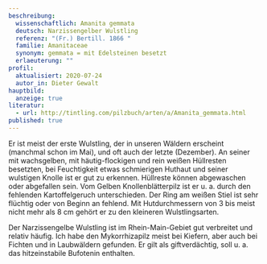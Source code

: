 ```yaml
---
beschreibung:
  wissenschaftlich: Amanita gemmata
  deutsch: Narzissengelber Wulstling
  referenz: "(Fr.) Bertill. 1866 "
  familie: Amanitaceae
  synonym: gemmata = mit Edelsteinen besetzt
  erlaeuterung: ""
profil:
  aktualisiert: 2020-07-24
  autor_in: Dieter Gewalt
hauptbild:
  anzeige: true
literatur:
  - url: http://tintling.com/pilzbuch/arten/a/Amanita_gemmata.html
published: true
---
```

Er ist meist der erste Wulstling, der in unseren Wäldern erscheint (manchmal schon im Mai), und oft auch der letzte (Dezember). An seiner mit wachsgelben, mit häutig-flockigen und rein weißen Hüllresten besetzten, bei Feuchtigkeit etwas schmierigen Huthaut und seiner wulstigen Knolle ist er gut zu erkennen. Hüllreste können abgewaschen oder abgefallen sein. Vom Gelben Knollenblätterpilz ist er u. a. durch den fehlenden Kartoffelgeruch unterschieden. Der Ring am weißen Stiel ist sehr flüchtig oder von Beginn an fehlend. Mit Hutdurchmessern von 3 bis meist nicht mehr als 8 cm gehört er zu den kleineren Wulstlingsarten.

Der Narzissengelbe Wulstling ist im Rhein-Main-Gebiet gut verbreitet und relativ häufig. Ich habe den Mykorrhizapilz meist bei Kiefern, aber auch bei Fichten und in Laubwäldern gefunden. Er gilt als giftverdächtig, soll u. a. das hitzeinstabile Bufotenin enthalten.